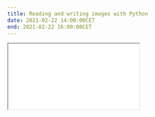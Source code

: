 ```yaml
---
title: Reading and writing images with Python
date: 2021-02-22 14:00:00CET
end: 2021-02-22 16:00:00CET
---
```


<iframe title="Jupyter notebook" src="notebooks_html/image-io.html' | prepend: site.url">
